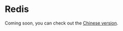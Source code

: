 # Redis

Coming soon, you can check out the [Chinese version](../../zh_CN/data-integration/data-bridge-redis.md).
